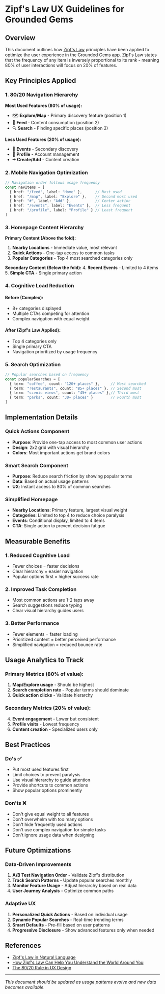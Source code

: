 # Zipf's Law UX Guidelines for Grounded Gems

## Overview

This document outlines how [Zipf's Law](https://en.wikipedia.org/wiki/Zipf%27s_law) principles have been applied to optimize the user experience in the Grounded Gems app. Zipf's Law states that the frequency of any item is inversely proportional to its rank - meaning 80% of user interactions will focus on 20% of features.

## Key Principles Applied

### 1. **80/20 Navigation Hierarchy**

**Most Used Features (80% of usage):**
- 🗺️ **Explore/Map** - Primary discovery feature (position 1)
- 📱 **Feed** - Content consumption (position 2)  
- 🔍 **Search** - Finding specific places (position 3)

**Less Used Features (20% of usage):**
- 📅 **Events** - Secondary discovery
- 👤 **Profile** - Account management
- ➕ **Create/Add** - Content creation

### 2. **Mobile Navigation Optimization**

```typescript
// Navigation order follows usage frequency
const navItems = [
  { href: "/feed", label: "Home" },      // Most used
  { href: "/map", label: "Explore" },    // Second most used
  { href: "#", label: "Add" },           // Center action
  { href: "/events", label: "Events" },  // Less frequent
  { href: "/profile", label: "Profile" } // Least frequent
]
```

### 3. **Homepage Content Hierarchy**

**Primary Content (Above the fold):**
1. **Nearby Locations** - Immediate value, most relevant
2. **Quick Actions** - One-tap access to common tasks
3. **Popular Categories** - Top 4 most searched categories only

**Secondary Content (Below the fold):**
4. **Recent Events** - Limited to 4 items
5. **Simple CTA** - Single primary action

### 4. **Cognitive Load Reduction**

#### Before (Complex):
- 8+ categories displayed
- Multiple CTAs competing for attention
- Complex navigation with equal weight

#### After (Zipf's Law Applied):
- Top 4 categories only
- Single primary CTA
- Navigation prioritized by usage frequency

### 5. **Search Optimization**

```typescript
// Popular searches based on frequency
const popularSearches = [
  { term: "coffee", count: "120+ places" },     // Most searched
  { term: "restaurants", count: "85+ places" }, // Second most
  { term: "scenic views", count: "45+ places" },// Third most
  { term: "parks", count: "30+ places" }        // Fourth most
]
```

## Implementation Details

### Quick Actions Component
- **Purpose**: Provide one-tap access to most common user actions
- **Design**: 2x2 grid with visual hierarchy
- **Colors**: Most important actions get brand colors

### Smart Search Component
- **Purpose**: Reduce search friction by showing popular terms
- **Data**: Based on actual usage patterns
- **UX**: Instant access to 80% of common searches

### Simplified Homepage
- **Nearby Locations**: Primary feature, largest visual weight
- **Categories**: Limited to top 4 to reduce choice paralysis
- **Events**: Conditional display, limited to 4 items
- **CTA**: Single action to prevent decision fatigue

## Measurable Benefits

### 1. **Reduced Cognitive Load**
- Fewer choices = faster decisions
- Clear hierarchy = easier navigation
- Popular options first = higher success rate

### 2. **Improved Task Completion**
- Most common actions are 1-2 taps away
- Search suggestions reduce typing
- Clear visual hierarchy guides users

### 3. **Better Performance**
- Fewer elements = faster loading
- Prioritized content = better perceived performance
- Simplified navigation = reduced bounce rate

## Usage Analytics to Track

### Primary Metrics (80% of value):
1. **Map/Explore usage** - Should be highest
2. **Search completion rate** - Popular terms should dominate
3. **Quick action clicks** - Validate hierarchy

### Secondary Metrics (20% of value):
4. **Event engagement** - Lower but consistent
5. **Profile visits** - Lowest frequency
6. **Content creation** - Specialized users only

## Best Practices

### Do's ✅
- Put most used features first
- Limit choices to prevent paralysis
- Use visual hierarchy to guide attention
- Provide shortcuts to common actions
- Show popular options prominently

### Don'ts ❌
- Don't give equal weight to all features
- Don't overwhelm with too many options
- Don't hide frequently used actions
- Don't use complex navigation for simple tasks
- Don't ignore usage data when designing

## Future Optimizations

### Data-Driven Improvements
1. **A/B Test Navigation Order** - Validate Zipf's distribution
2. **Track Search Patterns** - Update popular searches monthly
3. **Monitor Feature Usage** - Adjust hierarchy based on real data
4. **User Journey Analysis** - Optimize common paths

### Adaptive UX
1. **Personalized Quick Actions** - Based on individual usage
2. **Dynamic Popular Searches** - Real-time trending terms
3. **Smart Defaults** - Pre-fill based on user patterns
4. **Progressive Disclosure** - Show advanced features only when needed

## References

- [Zipf's Law in Natural Language](https://pmc.ncbi.nlm.nih.gov/articles/PMC4176592/)
- [How Zipf's Law Can Help You Understand the World Around You](https://medium.com/design-bootcamp/how-zipfs-law-can-help-you-understand-the-world-around-you-b6e34c64e9d5)
- [The 80/20 Rule in UX Design](https://www.nngroup.com/articles/pareto-principle/)

---

*This document should be updated as usage patterns evolve and new data becomes available.* 